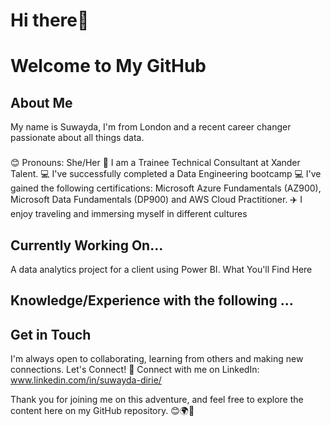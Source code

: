 # Hi there👋

# Welcome to My GitHub 

## About Me
My name is Suwayda, I'm from London and a recent career changer passionate about all things data. 
###
😊 Pronouns: She/Her
🚀 I am a Trainee Technical Consultant at Xander Talent.
💻 I've successfully completed a Data Engineering bootcamp
💻 I've gained the following certifications: Microsoft Azure Fundamentals (AZ900), Microsoft Data Fundamentals (DP900) and AWS Cloud Practitioner.
✈️ I enjoy traveling and immersing myself in different cultures

## Currently Working On... 
A data analytics project for a client using Power BI. 
What You'll Find Here

## Knowledge/Experience with the following ... 




## Get in Touch
I'm always open to collaborating, learning from others and making new connections. Let's Connect!
💼 Connect with me on LinkedIn: www.linkedin.com/in/suwayda-dirie/


Thank you for joining me on this adventure, and feel free to explore the content here on my GitHub repository. 😊🌍🌟
